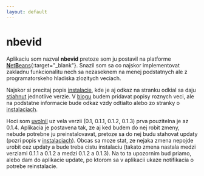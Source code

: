 ```yaml
---
layout: default
---
```


# nbevid

Aplikaciu som nazval __nbevid__ pretoze som ju postavil na platforme [**N**et**B**eans](https://netbeans.org/features/platform/){:target="_blank"}. Snazil som sa co najskor implementovat zakladnu funkcionalitu nech sa nezaseknem na menej podstatnych ale z programatorskeho hladiska zlozitych veciach.

Najskor si precitaj popis [instalacie](install), kde je aj odkaz na stranku odkial sa daju [stiahnut](downloads) jednotlive verzie. V [blogu](blog) budem pridavat popisy roznych veci, ale na podstatne informacie bude odkaz vzdy odtialto
alebo zo stranky o [instalaciach](install).

Hoci som [uvolnil](downloads) uz vela verzii (0.1, 0.1.1, 0.1.2, 0.1.3) prva pouzitelna je az 0.1.4. Aplikacia je postavena tak, ze aj ked budem do nej robit zmeny, nebude potrebne ju preinstalovavat,
pretoze sa do nej budu stahovat updaty (pozri popis v [instalaciach](install)). Obcas sa moze stat, ze nejaka zmena nepojde urobit cez updaty a bude treba cistu instalaciu (takato zmena nastala medzi verziami 0.1.1 a 0.1.2 a medzi 0.1.2 a 0.1.3).
Na to ta upozornim bud priamo, alebo dam do aplikacie update, po ktorom sa v aplikacii ukaze notifikacia o potrebe reinstalacie.

